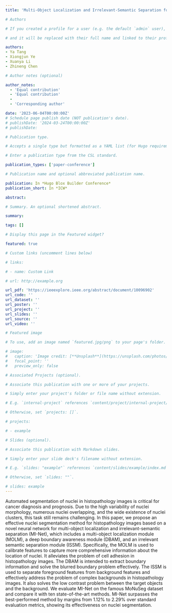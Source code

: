 ```yaml
---
title: 'Multi-Object Localization and Irrelevant-Semantic Separation for Nuclei Segmentation in Histopathology Images'

# Authors

# If you created a profile for a user (e.g. the default `admin` user), write the username (folder name) here

# and it will be replaced with their full name and linked to their profile.

authors:
- Ya Tang
- Xiongjun Ye
- Xuanya Li
- Zhineng Chen

# Author notes (optional)

author_notes:
  - 'Equal contribution'
  - 'Equal contribution'
  - 
  - 'Corresponding author'

date: '2023-06-04T00:00:00Z'
# Schedule page publish date (NOT publication's date).
# publishDate: '2024-03-24T00:00:00Z'
# publishDate: 

# Publication type.

# Accepts a single type but formatted as a YAML list (for Hugo requirements).

# Enter a publication type from the CSL standard.

publication_types: ['paper-conference']

# Publication name and optional abbreviated publication name.

publication: In *Hugo Blox Builder Conference*
publication_short: In *ICW*

abstract: 

# Summary. An optional shortened abstract.

summary: 

tags: []

# Display this page in the Featured widget?

featured: true

# Custom links (uncomment lines below)

# links:

# - name: Custom Link

# url: http://example.org

url_pdf: 'https://ieeexplore.ieee.org/abstract/document/10096902'
url_code: ''
url_dataset: ''
url_poster: ''
url_project: ''
url_slides: ''
url_source: ''
url_video: ''

# Featured image

# To use, add an image named `featured.jpg/png` to your page's folder.

# image:
#   caption: 'Image credit: [**Unsplash**](https://unsplash.com/photos/pLCdAaMFLTE)'
#   focal_point: ''
#   preview_only: false

# Associated Projects (optional).

# Associate this publication with one or more of your projects.

# Simply enter your project's folder or file name without extension.

# E.g. `internal-project` references `content/project/internal-project/index.md`.

# Otherwise, set `projects: []`.

# projects:

# - example

# Slides (optional).

# Associate this publication with Markdown slides.

# Simply enter your slide deck's filename without extension.

# E.g. `slides: "example"` references `content/slides/example/index.md`.

# Otherwise, set `slides: ""`.

# slides: example
---
```


Automated segmentation of nuclei in histopathology images is critical for cancer diagnosis and prognosis. Due to the high variability of nuclei morphology, numerous nuclei overlapping, and the wide existence of nuclei clusters, this task still remains challenging. In this paper, we propose an effective nuclei segmentation method for histopathology images based on a novel neural network for multi-object localization and irrelevant-semantic separation (MI-Net), which includes a multi-object localization module (MOLM), a deep boundary awareness module (DBAM), and an irrelevant semantic separation module (ISSM). Specifically, the MOLM is used to calibrate features to capture more comprehensive information about the location of nuclei. It alleviates the problem of cell adhesion in histopathology images. The DBAM is intended to extract boundary information and solve the blurred boundary problem effectively. The ISSM is used to separate foreground features from background features and effectively address the problem of complex backgrounds in histopathology images. It also solves the low contrast problem between the target objects and the background. We evaluate MI-Net on the famous MoNuSeg dataset and compare it with ten state-of-the-art methods. MI-Net surpasses the best-performed method by margins from 1.12% to 2.29% over standard evaluation metrics, showing its effectiveness on nuclei segmentation.